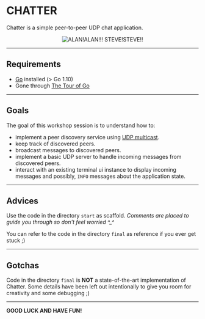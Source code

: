 # CHATTER

Chatter is a simple peer-to-peer UDP chat application. 

<div style="text-align:center"><img align="center" src="https://i.chzbgr.com/original/2734699264/hAED1D724/cheezburger-image-2734699264" alt="ALAN!ALAN!!! STEVE!STEVE!!"></div>

---

## Requirements

- [Go](https://golang.org/dl/) installed (> Go 1.10)
- Gone through [The Tour of Go](https://tour.golang.org/)

---

## Goals

The goal of this workshop session is to understand how to:

- implement a peer discovery service using [UDP multicast](https://en.wikipedia.org/wiki/Multicast).
- keep track of discovered peers.
- broadcast messages to discovered peers.
- implement a basic UDP server to handle incoming messages from discovered peers.
- interact with an existing terminal ui instance to display incoming messages and possibly, `INFO` messages about the application state.

---

## Advices

Use the code in the directory `start` as scaffold. *Comments are placed to guide you through so don't feel worried ^_^*

You can refer to the code in the directory `final` as reference if you ever get stuck ;)

---

## Gotchas

Code in the directory `final` is **NOT** a state-of-the-art implementation of Chatter. Some details have been left out intentionally to give you room for creativity and some debugging ;)

---

**GOOD LUCK AND HAVE FUN!**
